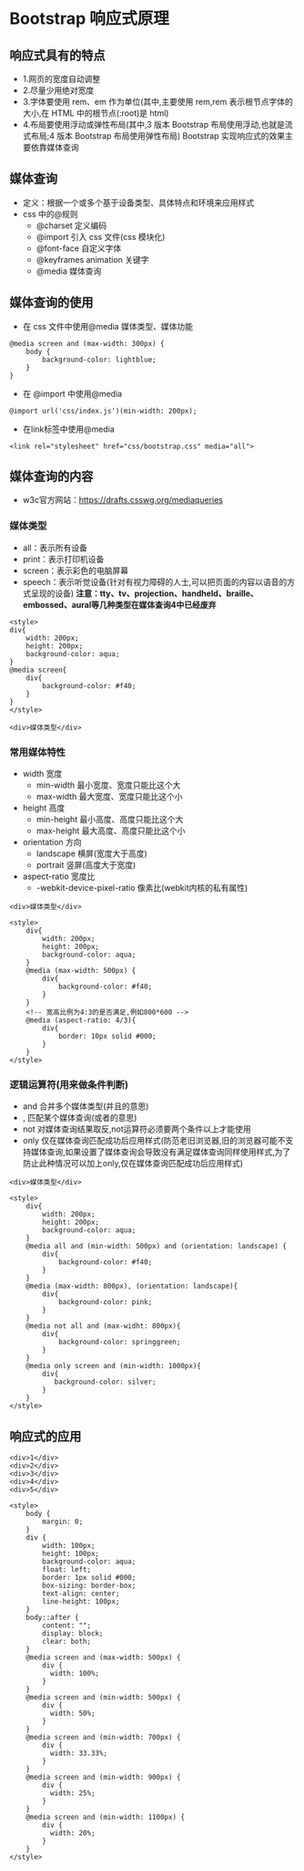 # Bootstrap 响应式原理

## 响应式具有的特点

- 1.网页的宽度自动调整
- 2.尽量少用绝对宽度
- 3.字体要使用 rem、em 作为单位(其中,主要使用 rem,rem 表示根节点字体的大小,在 HTML 中的根节点(:root)是 html)
- 4.布局要使用浮动或弹性布局(其中,3 版本 Bootstrap 布局使用浮动,也就是流式布局;4 版本 Bootstrap 布局使用弹性布局)
  Bootstrap 实现响应式的效果主要依靠媒体查询

## 媒体查询

- 定义：根据一个或多个基于设备类型、具体特点和环境来应用样式
- css 中的@规则
  - @charset 定义编码
  - @import 引入 css 文件(css 模块化)
  - @font-face 自定义字体
  - @keyframes animation 关键字
  - @media 媒体查询

## 媒体查询的使用

* 在 css 文件中使用@media 媒体类型、媒体功能
```
@media screen and (max-width: 300px) {
    body {
        background-color: lightblue;
    }
}
```
* 在 @import 中使用@media
```
@import url('css/index.js')(min-width: 200px);
```
* 在link标签中使用@media
```
<link rel="stylesheet" href="css/bootstrap.css" media="all">
```

## 媒体查询的内容
* w3c官方网站：https://drafts.csswg.org/mediaqueries

### 媒体类型
- all：表示所有设备
- print：表示打印机设备
- screen：表示彩色的电脑屏幕
- speech：表示听觉设备(针对有视力障碍的人士,可以把页面的内容以语音的方式呈现的设备)
**注意：tty、tv、projection、handheld、braille、embossed、aural等几种类型在媒体查询4中已经废弃**
```
<style>
div{
    width: 200px;
    height: 200px;
    background-color: aqua;
}
@media screen{
    div{
        background-color: #f40;
    }
}
</style>

<div>媒体类型</div>
```
### 常用媒体特性
* width 宽度
  - min-width 最小宽度、宽度只能比这个大
  - max-width 最大宽度、宽度只能比这个小
* height 高度
  - min-height 最小高度、高度只能比这个大
  - max-height 最大高度、高度只能比这个小
* orientation 方向
  - landscape 横屏(宽度大于高度)
  - portrait 竖屏(高度大于宽度)
* aspect-ratio 宽度比
  - -webkit-device-pixel-ratio 像素比(webkit内核的私有属性)
```
<div>媒体类型</div>

<style>
    div{
        width: 200px;
        height: 200px;
        background-color: aqua;
    }
    @media (max-width: 500px) {
        div{
            background-color: #f40;
        }
    }
    <!-- 宽高比例为4:3的是否满足,例如800*600 -->
    @media (aspect-ratio: 4/3){
        div{
            border: 10px solid #000;
        }
    }
</style>
```

### 逻辑运算符(用来做条件判断)
* and 合并多个媒体类型(并且的意思)
* , 匹配某个媒体查询(或者的意思)
* not 对媒体查询结果取反,not运算符必须要两个条件以上才能使用
* only 仅在媒体查询匹配成功后应用样式(防范老旧浏览器,旧的浏览器可能不支持媒体查询,如果设置了媒体查询会导致没有满足媒体查询同样使用样式,为了防止此种情况可以加上only,仅在媒体查询匹配成功后应用样式)
```
<div>媒体类型</div>

<style>
    div{
        width: 200px;
        height: 200px;
        background-color: aqua;
    }
    @media all and (min-width: 500px) and (orientation: landscape) {
        div{
            background-color: #f40;
        }
    }
    @media (max-width: 800px), (orientation: landscape){
        div{
            background-color: pink;
        }
    }
    @media not all and (max-widht: 800px){
        div{
            background-color: springgreen;
        }
    }
    @media only screen and (min-width: 1000px){
        div{
           background-color: silver;
        }
    }
</style>
```

## 响应式的应用
```
<div>1</div>
<div>2</div>
<div>3</div>
<div>4</div>
<div>5</div>

<style>
    body {
        margin: 0;
    }
    div {
        width: 100px;
        height: 100px;
        background-color: aqua;
        float: left;
        border: 1px solid #000;
        box-sizing: border-box;
        text-align: center;
        line-height: 100px;
    }
    body::after {
        content: "";
        display: block;
        clear: both;
    }
    @media screen and (max-width: 500px) {
        div {
          width: 100%;
        }
    }
    @media screen and (min-width: 500px) {
        div {
          width: 50%;
        }
    }
    @media screen and (min-width: 700px) {
        div {
          width: 33.33%;
        }
    }
    @media screen and (min-width: 900px) {
        div {
          width: 25%;
        }
    }
    @media screen and (min-width: 1100px) {
        div {
          width: 20%;
        }
    }
</style>
```